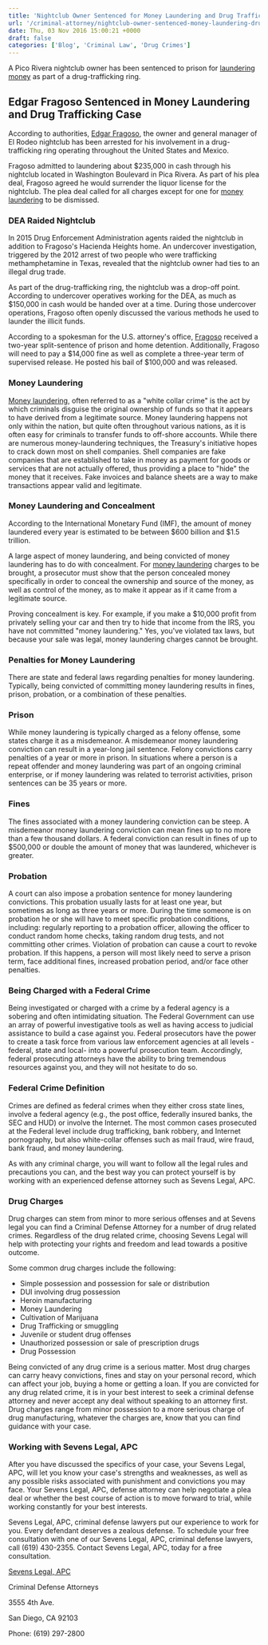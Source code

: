 ```yaml
---
title: 'Nightclub Owner Sentenced for Money Laundering and Drug Trafficking'
url: '/criminal-attorney/nightclub-owner-sentenced-money-laundering-drug-trafficking/560/'
date: Thu, 03 Nov 2016 15:00:21 +0000
draft: false
categories: ['Blog', 'Criminal Law', 'Drug Crimes']
---
```


A Pico Rivera nightclub owner has been sentenced to prison for [laundering money](https://www.sevenslegal.com/) as part of a drug-trafficking ring.

Edgar Fragoso Sentenced in Money Laundering and Drug Trafficking Case
---------------------------------------------------------------------

According to authorities, [Edgar Fragoso](https://www.sevenslegal.com/), the owner and general manager of El Rodeo nightclub has been arrested for his involvement in a drug-trafficking ring operating throughout the United States and Mexico.

Fragoso admitted to laundering about $235,000 in cash through his nightclub located in Washington Boulevard in Pica Rivera. As part of his plea deal, Fragoso agreed he would surrender the liquor license for the nightclub. The plea deal called for all charges except for one for [money laundering](https://www.sevenslegal.com/) to be dismissed.

### DEA Raided Nightclub

In 2015 Drug Enforcement Administration agents raided the nightclub in addition to Fragoso's Hacienda Heights home. An undercover investigation, triggered by the 2012 arrest of two people who were trafficking methamphetamine in Texas, revealed that the nightclub owner had ties to an illegal drug trade.

As part of the drug-trafficking ring, the nightclub was a drop-off point. According to undercover operatives working for the DEA, as much as $150,000 in cash would be handed over at a time. During those undercover operations, Fragoso often openly discussed the various methods he used to launder the illicit funds.

According to a spokesman for the U.S. attorney's office, [Fragoso](https://www.sevenslegal.com/) received a two-year split-sentence of prison and home detention. Additionally, Fragoso will need to pay a $14,000 fine as well as complete a three-year term of supervised release. He posted his bail of $100,000 and was released.

### Money Laundering

[Money laundering](https://www.sevenslegal.com/), often referred to as a "white collar crime" is the act by which criminals disguise the original ownership of funds so that it appears to have derived from a legitimate source. Money laundering happens not only within the nation, but quite often throughout various nations, as it is often easy for criminals to transfer funds to off-shore accounts. While there are numerous money-laundering techniques, the Treasury's initiative hopes to crack down most on shell companies. Shell companies are fake companies that are established to take in money as payment for goods or services that are not actually offered, thus providing a place to "hide" the money that it receives. Fake invoices and balance sheets are a way to make transactions appear valid and legitimate.

### Money Laundering and Concealment

According to the International Monetary Fund (IMF), the amount of money laundered every year is estimated to be between $600 billion and $1.5 trillion.

A large aspect of money laundering, and being convicted of money laundering has to do with concealment. For [money laundering](https://www.sevenslegal.com/) charges to be brought, a prosecutor must show that the person concealed money specifically in order to conceal the ownership and source of the money, as well as control of the money, as to make it appear as if it came from a legitimate source.

Proving concealment is key. For example, if you make a $10,000 profit from privately selling your car and then try to hide that income from the IRS, you have not committed "money laundering." Yes, you've violated tax laws, but because your sale was legal, money laundering charges cannot be brought.

### Penalties for Money Laundering

There are state and federal laws regarding penalties for money laundering. Typically, being convicted of committing money laundering results in fines, prison, probation, or a combination of these penalties.

### Prison

While money laundering is typically charged as a felony offense, some states charge it as a misdemeanor. A misdemeanor money laundering conviction can result in a year-long jail sentence. Felony convictions carry penalties of a year or more in prison. In situations where a person is a repeat offender and money laundering was part of an ongoing criminal enterprise, or if money laundering was related to terrorist activities, prison sentences can be 35 years or more.

### Fines

The fines associated with a money laundering conviction can be steep. A misdemeanor money laundering conviction can mean fines up to no more than a few thousand dollars. A federal conviction can result in fines of up to $500,000 or double the amount of money that was laundered, whichever is greater.

### Probation

A court can also impose a probation sentence for money laundering convictions. This probation usually lasts for at least one year, but sometimes as long as three years or more. During the time someone is on probation he or she will have to meet specific probation conditions, including: regularly reporting to a probation officer, allowing the officer to conduct random home checks, taking random drug tests, and not committing other crimes. Violation of probation can cause a court to revoke probation. If this happens, a person will most likely need to serve a prison term, face additional fines, increased probation period, and/or face other penalties.

### Being Charged with a Federal Crime

Being investigated or charged with a crime by a federal agency is a sobering and often intimidating situation. The Federal Government can use an array of powerful investigative tools as well as having access to judicial assistance to build a case against you. Federal prosecutors have the power to create a task force from various law enforcement agencies at all levels - federal, state and local- into a powerful prosecution team. Accordingly, federal prosecuting attorneys have the ability to bring tremendous resources against you, and they will not hesitate to do so.

### Federal Crime Definition

Crimes are defined as federal crimes when they either cross state lines, involve a federal agency (e.g., the post office, federally insured banks, the SEC and HUD) or involve the Internet. The most common cases prosecuted at the Federal level include drug trafficking, bank robbery, and Internet pornography, but also white-collar offenses such as mail fraud, wire fraud, bank fraud, and money laundering.

As with any criminal charge, you will want to follow all the legal rules and precautions you can, and the best way you can protect yourself is by working with an experienced defense attorney such as Sevens Legal, APC.

### Drug Charges

Drug charges can stem from minor to more serious offenses and at Sevens legal you can find a Criminal Defense Attorney for a number of drug related crimes. Regardless of the drug related crime, choosing Sevens Legal will help with protecting your rights and freedom and lead towards a positive outcome.

Some common drug charges include the following:

*   Simple possession and possession for sale or distribution
*   DUI involving drug possession
*   Heroin manufacturing
*   Money Laundering
*   Cultivation of Marijuana
*   Drug Trafficking or smuggling
*   Juvenile or student drug offenses
*   Unauthorized possession or sale of prescription drugs
*   Drug Possession

Being convicted of any drug crime is a serious matter. Most drug charges can carry heavy convictions, fines and stay on your personal record, which can affect your job, buying a home or getting a loan. If you are convicted for any drug related crime, it is in your best interest to seek a criminal defense attorney and never accept any deal without speaking to an attorney first. Drug charges range from minor possession to a more serious charge of drug manufacturing, whatever the charges are, know that you can find guidance with your case.

### Working with Sevens Legal, APC

After you have discussed the specifics of your case, your Sevens Legal, APC, will let you know your case's strengths and weaknesses, as well as any possible risks associated with punishment and convictions you may face. Your Sevens Legal, APC, defense attorney can help negotiate a plea deal or whether the best course of action is to move forward to trial, while working constantly for your best interests.

Sevens Legal, APC, criminal defense lawyers put our experience to work for you. Every defendant deserves a zealous defense. To schedule your free consultation with one of our Sevens Legal, APC, criminal defense lawyers, call (619) 430-2355. Contact Sevens Legal, APC, today for a free consultation.

[Sevens Legal, APC](https://www.sevenslegal.com/ "Sevens Legal, APC")

Criminal Defense Attorneys

3555 4th Ave.

San Diego, CA 92103

Phone: (619) 297-2800